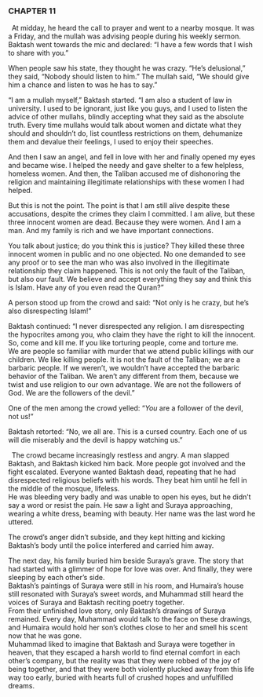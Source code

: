### CHAPTER 11

` `At midday, he heard the call to prayer and went to a nearby mosque. It was a Friday, and the mullah was advising people during his weekly sermon. Baktash went towards the mic and declared: “I have a few words that I wish to share with you.” 

When people saw his state, they thought he was crazy. “He’s delusional,” they said, “Nobody should listen to him.” The mullah said, “We should give him a chance and listen to was he has to say.”

“I am a mullah myself,” Baktash started. “I am also a student of law in university. I used to be ignorant, just like you guys, and I used to listen the advice of other mullahs, blindly accepting what they said as the absolute truth. Every time mullahs would talk about women and dictate what they should and shouldn’t do, list countless restrictions on them, dehumanize them and devalue their feelings, I used to enjoy their speeches.   

And then I saw an angel, and fell in love with her and finally opened my eyes and became wise. I helped the needy and gave shelter to a few helpless, homeless women. And then, the Taliban accused me of dishonoring the religion and maintaining illegitimate relationships with these women I had helped.  

But this is not the point. The point is that I am still alive despite these accusations, despite the crimes they claim I committed. I am alive, but these three innocent women are dead. Because they were women. And I am a man. And my family is rich and we have important connections. 

You talk about justice; do you think this is justice? They killed these three innocent women in public and no one objected. No one demanded to see any proof or to see the man who was also involved in the illegitimate relationship they claim happened. This is not only the fault of the Taliban, but also our fault. We believe and accept everything they say and think this is Islam. Have any of you even read the Quran?”

A person stood up from the crowd and said: “Not only is he crazy, but he’s also disrespecting Islam!”

Baktash continued: “I never disrespected any religion. I am disrespecting the hypocrites among you, who claim they have the right to kill the innocent. So, come and kill me. If you like torturing people, come and torture me.   
We are people so familiar with murder that we attend public killings with our children. We like killing people. It is not the fault of the Taliban; we are a barbaric people. If we weren’t, we wouldn’t have accepted the barbaric behavior of the Taliban. We aren’t any different from them, because we twist and use religion to our own advantage. We are not the followers of God. We are the followers of the devil.”

One of the men among the crowd yelled: “*You* are a follower of the devil, not us!”

Baktash retorted: “No, we all are. This is a cursed country. Each one of us will die miserably and the devil is happy watching us.”

` `The crowd became increasingly restless and angry. A man slapped Baktash, and Baktash kicked him back. More people got involved and the fight escalated. Everyone wanted Baktash dead, repeating that he had disrespected religious beliefs with his words. They beat him until he fell in the middle of the mosque, lifeless.   
He was bleeding very badly and was unable to open his eyes, but he didn’t say a word or resist the pain. He saw a light and Suraya approaching, wearing a white dress, beaming with beauty. Her name was the last word he uttered.

The crowd’s anger didn’t subside, and they kept hitting and kicking Baktash’s body until the police interfered and carried him away.   

The next day, his family buried him beside Suraya’s grave. The story that had started with a glimmer of hope for love was over. And finally, they were sleeping by each other’s side.   
Baktash’s paintings of Suraya were still in his room, and Humaira’s house still resonated with Suraya’s sweet words, and Muhammad still heard the voices of Suraya and Baktash reciting poetry together.   
From their unfinished love story, only Baktash’s drawings of Suraya remained. Every day, Muhammad would talk to the face on these drawings, and Humaira would hold her son’s clothes close to her and smell his scent now that he was gone.   
Muhammad liked to imagine that Baktash and Suraya were together in heaven, that they escaped a harsh world to find eternal comfort in each other’s company, but the reality was that they were robbed of the joy of being together, and that they were both violently plucked away from this life way too early, buried with hearts full of crushed hopes and unfulfilled dreams.